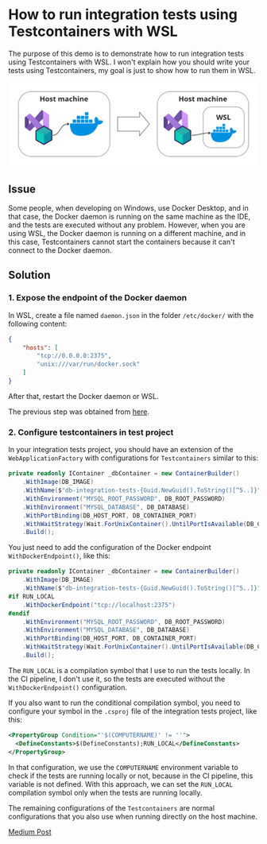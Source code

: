 # How to run integration tests using Testcontainers with WSL

The purpose of this demo is to demonstrate how to run integration tests using Testcontainers with WSL. I won't explain how you should write your tests using Testcontainers, my goal is just to show how to run them in WSL.

![Demo](./media/running_tests_with_testcontainers.jpg)

## Issue

Some people, when developing on Windows, use Docker Desktop, and in that case, the Docker daemon is running on the same machine as the IDE, and the tests are executed without any problem. However, when you are using WSL, the Docker daemon is running on a different machine, and in this case, Testcontainers cannot start the containers because it can't connect to the Docker daemon.


## Solution

### 1. Expose the endpoint of the Docker daemon

In WSL, create a file named `daemon.json` in the folder `/etc/docker/` with the following content:

```json
{
    "hosts": [
        "tcp://0.0.0.0:2375",
        "unix:///var/run/docker.sock"
    ]
}
```

After that, restart the Docker daemon or WSL.

The previous step was obtained from [here](https://gist.github.com/sz763/3b0a5909a03bf2c9c5a057d032bd98b7).


### 2. Configure testcontainers in test project

In your integration tests project, you should have an extension of the `WebApplicationFactory` with configurations for `Testcontainers` similar to this:

```csharp
private readonly IContainer _dbContainer = new ContainerBuilder()
    .WithImage(DB_IMAGE)
    .WithName($"db-integration-tests-{Guid.NewGuid().ToString()[^5..]}")
    .WithEnvironment("MYSQL_ROOT_PASSWORD", DB_ROOT_PASSWORD)
    .WithEnvironment("MYSQL_DATABASE", DB_DATABASE)
    .WithPortBinding(DB_HOST_PORT, DB_CONTAINER_PORT)
    .WithWaitStrategy(Wait.ForUnixContainer().UntilPortIsAvailable(DB_CONTAINER_PORT))
    .Build();
```

You just need to add the configuration of the Docker endpoint `WithDockerEndpoint()`, like this:
```csharp
private readonly IContainer _dbContainer = new ContainerBuilder()
    .WithImage(DB_IMAGE)
    .WithName($"db-integration-tests-{Guid.NewGuid().ToString()[^5..]}")
#if RUN_LOCAL
    .WithDockerEndpoint("tcp://localhost:2375")
#endif
    .WithEnvironment("MYSQL_ROOT_PASSWORD", DB_ROOT_PASSWORD)
    .WithEnvironment("MYSQL_DATABASE", DB_DATABASE)
    .WithPortBinding(DB_HOST_PORT, DB_CONTAINER_PORT)
    .WithWaitStrategy(Wait.ForUnixContainer().UntilPortIsAvailable(DB_CONTAINER_PORT))
    .Build();
```

The `RUN_LOCAL` is a compilation symbol that I use to run the tests locally. In the CI pipeline, I don't use it, so the tests are executed without the `WithDockerEndpoint()` configuration.

If you also want to run the conditional compilation symbol, you need to configure your symbol in the `.csproj` file of the integration tests project, like this:

```xml
<PropertyGroup Condition="'$(COMPUTERNAME)' != ''">
  <DefineConstants>$(DefineConstants);RUN_LOCAL</DefineConstants>
</PropertyGroup>
```

In that configuration, we use the `COMPUTERNAME` environment variable to check if the tests are running locally or not, because in the CI pipeline, this variable is not defined. With this approach, we can set the `RUN_LOCAL` compilation symbol only when the tests are running locally.

The remaining configurations of the `Testcontainers` are normal configurations that you also use when running directly on the host machine.


[Medium Post](https://medium.com/@NelsonBN/how-to-run-integration-tests-using-testcontainers-with-wsl-52c77a2acbbb)